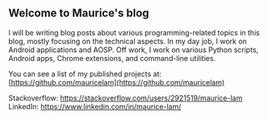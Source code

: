 ## Welcome to Maurice's blog

I will be writing blog posts about various programming-related topics in this blog, mostly focusing on the technical aspects. In my day job, I work on Android applications and AOSP. Off work, I work on various Python scripts, Android apps, Chrome extensions, and command-line utilities.

You can see a list of my published projects at: [https://github.com/mauricelam](https://github.com/mauricelam)

Stackoverflow: https://stackoverflow.com/users/2921519/maurice-lam
LinkedIn: https://www.linkedin.com/in/maurice-lam/
